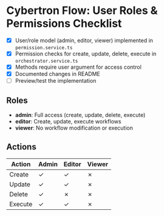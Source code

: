 # Cybertron Flow: User Roles & Permissions Checklist

- [x] User/role model (admin, editor, viewer) implemented in `permission.service.ts`
- [x] Permission checks for create, update, delete, execute in `orchestrator.service.ts`
- [x] Methods require user argument for access control
- [x] Documented changes in README
- [ ] Preview/test the implementation

## Roles
- **admin**: Full access (create, update, delete, execute)
- **editor**: Create, update, execute workflows
- **viewer**: No workflow modification or execution

## Actions
| Action   | Admin | Editor | Viewer |
|----------|-------|--------|--------|
| Create   |   ✓   |   ✓    |   ✗    |
| Update   |   ✓   |   ✓    |   ✗    |
| Delete   |   ✓   |   ✗    |   ✗    |
| Execute  |   ✓   |   ✓    |   ✗    |
